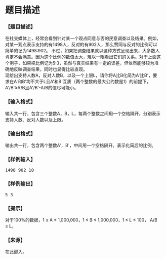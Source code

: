 # 题目描述


<h3>
【题目描述】
</h3>
<p>
在社交媒体上，经常会看到针对某一个观点同意与否的民意调查以及结果。例如，对某一观点表示支持的有1498人，反对的有902人，那么赞同与反对的比例可以简单的记为1498:902。
不过，如果把调查结果就以这种方式呈现出来，大多数人肯定不会满意。因为这个比例的数值太大，难以一眼看出它们的关系。对于上面这个例子，如果把比例记为5:3，虽然与真实结果有一定的误差，但依然能够较为准确地反映调查结果，同时也显得比较直观。<br/>
现给出支持人数A，反对人数B，以及一个上限L，请你将A比B化简为A&#39;比B&#39;，要求在A&#39;和B&#39;均不大于L且A&#39;和B&#39;互质（两个整数的最大公约数是1）的前提下，
A&#39;/B&#39;≥A/B且A&#39;/B&#39;-A/B的值尽可能小。
</p>
<h3>
【输入格式】
</h3>
<p>
输入共一行，包含三个整数A，B，L，每两个整数之间用一个空格隔开，分别表示支持人数、反对人数以及上限。
</p>
<h3>
【输出格式】
</h3>
<p>
输出共一行，包含两个整数A&#39;，B&#39;，中间用一个空格隔开，表示化简后的比例。
</p>
<h3>
【样例输入】
</h3>
<pre>1498 902 10</pre>
<h3>
【样例输出】
</h3>
<pre>5 3</pre>
<h3>
【提示】
</h3>
<p>
对于100%的数据，1 ≤ A ≤ 1,000,000，1 ≤ B ≤ 1,000,000，1 ≤ L ≤ 100，
A/B ≤ L。
</p>
<h3>
【来源】
</h3>
<p>
在此键入。
</p>
